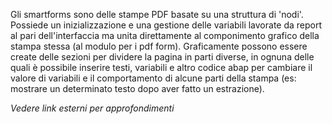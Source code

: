 Gli smartforms sono delle stampe PDF basate su una struttura di 'nodi'. Possiede un inizializzazione e una gestione delle 
variabili lavorate da report al pari dell'interfaccia ma unita direttamente al componimento grafico della stampa stessa (al modulo per
i pdf form). 
Graficamente possono essere create delle sezioni per dividere la pagina in parti diverse, in ognuna delle quali è possibile inserire testi,
variabili e altro codice abap per cambiare il valore di variabili e il comportamento di alcune parti della stampa (es: mostrare un 
determinato testo dopo aver fatto un estrazione).

<i>Vedere link esterni per approfondimenti</i>
